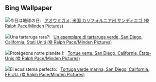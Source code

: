 ## Bing Wallpaper
![](https://www.bing.com/th?id=OHR.EarthDayTurtle_JA-JP4280227627_UHD.jpg&w=1000)今日は地球の日:&nbsp;&ensp;[アオウミガメ, 米国 カリフォルニア州 サンディエゴ (© Ralph Pace/Minden Pictures)](https://www.bing.com/th?id=OHR.EarthDayTurtle_JA-JP4280227627_UHD.jpg)
<br><br/>
![](https://www.bing.com/th?id=OHR.EarthDayTurtle_IT-IT4132854501_UHD.jpg&w=1000)Una tartaruga rara?:&nbsp;&ensp;[Un esemplare di tartaruga verde, San Diego, California, Stati Uniti (© Ralph Pace/Minden Pictures)](https://www.bing.com/th?id=OHR.EarthDayTurtle_IT-IT4132854501_UHD.jpg)
<br><br/>
![](https://www.bing.com/th?id=OHR.EarthDayTurtle_FR-FR6121121892_UHD.jpg&w=1000)Protégeons notre planète !:&nbsp;&ensp;[Tortue verte, San Diego, Californie, États-Unis (© Ralph Pace/Minden Pictures)](https://www.bing.com/th?id=OHR.EarthDayTurtle_FR-FR6121121892_UHD.jpg)
<br><br/>
![](https://www.bing.com/th?id=OHR.EarthDayTurtle_ES-ES1732756969_UHD.jpg&w=1000)El ecosistema perfecto:&nbsp;&ensp;[Tortuga verde marina, San Diego, California, EE.UU. (© Ralph Pace/Minden Pictures)](https://www.bing.com/th?id=OHR.EarthDayTurtle_ES-ES1732756969_UHD.jpg)
<br><br/>
